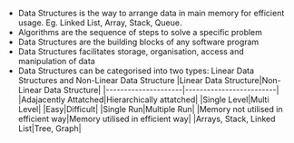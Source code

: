 - Data Structures is the way to arrange data in main memory for efficient usage. Eg. Linked List, Array, Stack, Queue.
- Algorithms are the sequence of steps to solve a specific problem
- Data Structures are the building blocks of any software program
- Data Structures facilitates storage, organisation, access and manipulation of data
- Data Structures can be categorised into two types: Linear Data Structures and Non-Linear Data Structure
  |Linear Data Structure|Non-Linear Data Structure|
  |---------------------|-------------------------|
  |Adajacently Attatched|Hierarchically attatched|
  |Single Level|Multi Level|
  |Easy|Difficult|
  |Single Run|Multiple Run|
  |Memory not utilised in efficient way|Memory utilised in efficient way|
  |Arrays, Stack, Linked List|Tree, Graph|
